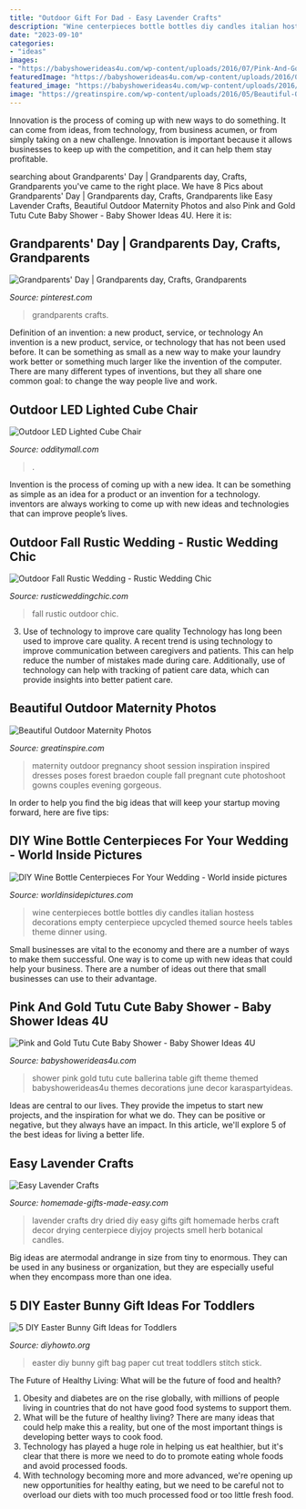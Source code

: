 ```yaml
---
title: "Outdoor Gift For Dad - Easy Lavender Crafts"
description: "Wine centerpieces bottle bottles diy candles italian hostess decorations empty centerpiece upcycled themed source heels tables theme dinner using"
date: "2023-09-10"
categories:
- "ideas"
images:
- "https://babyshowerideas4u.com/wp-content/uploads/2016/07/Pink-And-Gold-Tutu-Cute-Baby-Shower-Gift-Table-600x900.jpg"
featuredImage: "https://babyshowerideas4u.com/wp-content/uploads/2016/07/Pink-And-Gold-Tutu-Cute-Baby-Shower-Gift-Table-600x900.jpg"
featured_image: "https://babyshowerideas4u.com/wp-content/uploads/2016/07/Pink-And-Gold-Tutu-Cute-Baby-Shower-Gift-Table-600x900.jpg"
image: "https://greatinspire.com/wp-content/uploads/2016/05/Beautiful-Outdoor-Maternity-Photos-3.jpg"
---
```



Innovation is the process of coming up with new ways to do something. It can come from ideas, from technology, from business acumen, or from simply taking on a new challenge. Innovation is important because it allows businesses to keep up with the competition, and it can help them stay profitable.

	

		
searching about Grandparents&#039; Day | Grandparents day, Crafts, Grandparents you've came to the right place. We have 8 Pics about Grandparents&#039; Day | Grandparents day, Crafts, Grandparents like Easy Lavender Crafts, Beautiful Outdoor Maternity Photos and also Pink and Gold Tutu Cute Baby Shower - Baby Shower Ideas 4U. Here it is:
		
    
## Grandparents&#039; Day | Grandparents Day, Crafts, Grandparents

<img loading=lazy src="https://i.pinimg.com/736x/ef/07/16/ef07161dfbc8bc1c658e42b23ed651fa--grandparents-day.jpg" onerror="this.onerror=null;this.src='https://tse2.mm.bing.net/th?id=OIP.RhS0jUvD2w6Xe0zDpkmS3QHaJ3&amp;pid=15.1';" alt="Grandparents&#039; Day | Grandparents day, Crafts, Grandparents">

_Source: pinterest.com_

>grandparents crafts. 

	

Definition of an invention: a new product, service, or technology
An invention is a new product, service, or technology that has not been used before. It can be something as small as a new way to make your laundry work better or something much larger like the invention of the computer. There are many different types of inventions, but they all share one common goal: to change the way people live and work.

    
## Outdoor LED Lighted Cube Chair

<img loading=lazy src="https://odditymall.com/includes/content/outdoor-led-lighted-cube-chair-0.jpg" onerror="this.onerror=null;this.src='https://tse1.mm.bing.net/th?id=OIP.mvwL4MIyYeK4j9NWpYnrHgHaF5&amp;pid=15.1';" alt="Outdoor LED Lighted Cube Chair">

_Source: odditymall.com_

>. 

	

Invention is the process of coming up with a new idea. It can be something as simple as an idea for a product or an invention for a technology. inventors are always working to come up with new ideas and technologies that can improve people’s lives.

    
## Outdoor Fall Rustic Wedding - Rustic Wedding Chic

<img loading=lazy src="http://rusticweddingchic.com/wp-content/uploads/2014/12/alentzphoto-644-590x885.jpg" onerror="this.onerror=null;this.src='https://tse1.mm.bing.net/th?id=OIP.coMm0WN_Bo-wRH2YIIlZfgHaLH&amp;pid=15.1';" alt="Outdoor Fall Rustic Wedding - Rustic Wedding Chic">

_Source: rusticweddingchic.com_

>fall rustic outdoor chic. 

	

3) Use of technology to improve care quality
Technology has long been used to improve care quality. A recent trend is using technology to improve communication between caregivers and patients. This can help reduce the number of mistakes made during care. Additionally, use of technology can help with tracking of patient care data, which can provide insights into better patient care.

    
## Beautiful Outdoor Maternity Photos

<img loading=lazy src="https://greatinspire.com/wp-content/uploads/2016/05/Beautiful-Outdoor-Maternity-Photos-3.jpg" onerror="this.onerror=null;this.src='https://tse3.mm.bing.net/th?id=OIP.YHb892T3ZTsejlFm-vPWfQHaLN&amp;pid=15.1';" alt="Beautiful Outdoor Maternity Photos">

_Source: greatinspire.com_

>maternity outdoor pregnancy shoot session inspiration inspired dresses poses forest braedon couple fall pregnant cute photoshoot gowns couples evening gorgeous. 

	

In order to help you find the big ideas that will keep your startup moving forward, here are five tips: 

    
## DIY Wine Bottle Centerpieces For Your Wedding - World Inside Pictures

<img loading=lazy src="https://worldinsidepictures.com/wp-content/uploads/2014/06/10.jpg" onerror="this.onerror=null;this.src='https://tse1.mm.bing.net/th?id=OIP.PjWplil2hFVWehmfIf_cvwAAAA&amp;pid=15.1';" alt="DIY Wine Bottle Centerpieces For Your Wedding - World inside pictures">

_Source: worldinsidepictures.com_

>wine centerpieces bottle bottles diy candles italian hostess decorations empty centerpiece upcycled themed source heels tables theme dinner using. 

	

Small businesses are vital to the economy and there are a number of ways to make them successful. One way is to come up with new ideas that could help your business. There are a number of ideas out there that small businesses can use to their advantage.

    
## Pink And Gold Tutu Cute Baby Shower - Baby Shower Ideas 4U

<img loading=lazy src="https://babyshowerideas4u.com/wp-content/uploads/2016/07/Pink-And-Gold-Tutu-Cute-Baby-Shower-Gift-Table-600x900.jpg" onerror="this.onerror=null;this.src='https://tse1.mm.bing.net/th?id=OIP._DIXq2DftR9x_fsuZqDWMwHaLH&amp;pid=15.1';" alt="Pink and Gold Tutu Cute Baby Shower - Baby Shower Ideas 4U">

_Source: babyshowerideas4u.com_

>shower pink gold tutu cute ballerina table gift theme themed babyshowerideas4u themes decorations june decor karaspartyideas. 

	

Ideas are central to our lives. They provide the impetus to start new projects, and the inspiration for what we do. They can be positive or negative, but they always have an impact. In this article, we'll explore 5 of the best ideas for living a better life.

    
## Easy Lavender Crafts

<img loading=lazy src="http://www.homemade-gifts-made-easy.com/image-files/how-to-dry-lavender-800x862.jpg" onerror="this.onerror=null;this.src='https://tse4.mm.bing.net/th?id=OIP.OrQejWe3u2V3S0CnZyhM4wHaH-&amp;pid=15.1';" alt="Easy Lavender Crafts">

_Source: homemade-gifts-made-easy.com_

>lavender crafts dry dried diy easy gifts gift homemade herbs craft decor drying centerpiece diyjoy projects smell herb botanical candles. 

	

Big ideas are atermodal andrange in size from tiny to enormous. They can be used in any business or organization, but they are especially useful when they encompass more than one idea. 

    
## 5 DIY Easter Bunny Gift Ideas For Toddlers

<img loading=lazy src="http://www.diyhowto.org/wp-content/uploads/2016/03/DIY-Paper-Bag-Bunny-Treat-Easter-Bunny-Gift-Ideas.jpg" onerror="this.onerror=null;this.src='https://tse1.mm.bing.net/th?id=OIP.WevhTa-3k1z_0HirIp3zcQHaKX&amp;pid=15.1';" alt="5 DIY Easter Bunny Gift Ideas for Toddlers">

_Source: diyhowto.org_

>easter diy bunny gift bag paper cut treat toddlers stitch stick. 

	

The Future of Healthy Living: What will be the future of food and health?
1. Obesity and diabetes are on the rise globally, with millions of people living in countries that do not have good food systems to support them. 
2. What will be the future of healthy living? There are many ideas that could help make this a reality, but one of the most important things is developing better ways to cook food. 
3. Technology has played a huge role in helping us eat healthier, but it's clear that there is more we need to do to promote eating whole foods and avoid processed foods. 
4. With technology becoming more and more advanced, we're opening up new opportunities for healthy eating, but we need to be careful not to overload our diets with too much processed food or too little fresh food.

